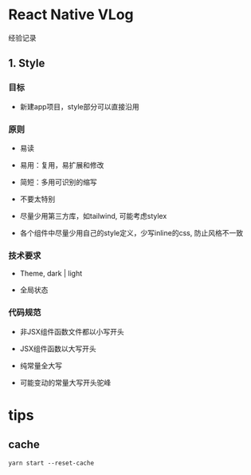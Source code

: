 # React Native VLog

经验记录

## 1. Style

### 目标

- 新建app项目，style部分可以直接沿用

### 原则

- 易读

- 易用：复用，易扩展和修改

- 简短：多用可识别的缩写

- 不要太特别

- 尽量少用第三方库，如tailwind, 可能考虑stylex

- 各个组件中尽量少用自己的style定义，少写inline的css, 防止风格不一致

### 技术要求

- Theme, dark | light

- 全局状态

### 代码规范

- 非JSX组件函数文件都以小写开头

- JSX组件函数以大写开头

- 纯常量全大写

- 可能变动的常量大写开头驼峰

# tips

## cache

```
yarn start --reset-cache
```